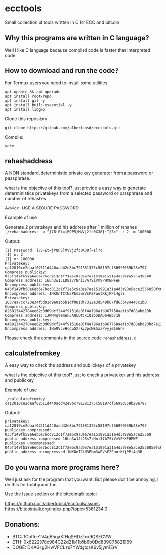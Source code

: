 # ecctools
Small collection of tools written in C for ECC and bitcoin

## Why this programs are written in C language?
Well i like C language because compiled code is faster than interpreted code.


## How to download and run the code?

For Termux users you need to install some utilities 

```
apt update && apt upgrade
apt install root-repo
apt install git -y
apt install build-essential -y
apt install libgmp
```

Clone this repository

```
git clone https://github.com/albertobsd/ecctools.git
```

Compile:

```
make
```

## rehashaddress

A NON standard, deterministic private key generator from a password or passphrase.

what is the objective of this tool? just provide a easy way to generate deterministics privatekeys from a selected password or passphrase and number of rehashes

Advice: USE A SECURE PASSWORD

Example of use

Generate 2 privatekeys and his address after 1 million of rehahes
```./rehashaddress -p "}78~Et=jPQP5}MVVj2fc0X38{~I}?c" -n 2 -m 100000```

Output:
```
[I] Password: }78~Et=jPQP5}MVVj2fc0X38{~I}?c
[I] n: 2
[I] m: 100000
Privatekey: ca12010ce2daaf02611d440acd42e8bc791881375c58197cf56995059b28e797
Compress publickey: 035f149fb58e6eb5a7bcc812c1f72e5c9a3ee7ea151991a31a4d3e98e5ace25568
Compress address: 16Ln3w1JLD8s7rNni37A7SiVmVPHXEHFWF
Uncompress publickey: 045f149fb58e6eb5a7bcc812c1f72e5c9a3ee7ea151991a31a4d3e98e5ace2556850fc0b339809eda8cc9f74ee698ed018049b0cfbefe72e66dbc256622f1662d7
Uncompress address: 1NKUnTCtN3Pbm3wEVsFZFuotKkjPPi4g3B
Privatekey: 1037ea7cc723e34f3d81d9e01b5b1df081d47312a3d549b67fd635424446c1b0
Compress publickey: 026813442784ee62c0d69dcf244f91518e85f4a796a1b967758aef1b7d88abd23b
Compress address: 1JWH4qYemWFJAULUtcx1QiboDAD64Bb718
Uncompress publickey: 046813442784ee62c0d69dcf244f91518e85f4a796a1b967758aef1b7d88abd23bd7e12a189fa7d6a80154cbf29999b74bece7bfcca8a70e3df92d8ece238e8700
Uncompress address: 1Ho9VcvHcdu5Xrkv3pcME5zaPvyje1AWnM
```

Please check the comments in the source code `rehashaddress.c`


## calculatefromkey

A easy way to check the address and publickeys of a privatekey 

what is the objective of this tool? just to check a privatekey and his address and publickey

Example of use

```./calculatefromkey ca12010ce2daaf02611d440acd42e8bc791881375c58197cf56995059b28e797```

Output:

```
privatekey: ca12010ce2daaf02611d440acd42e8bc791881375c58197cf56995059b28e797
publickey compressed: 035f149fb58e6eb5a7bcc812c1f72e5c9a3ee7ea151991a31a4d3e98e5ace25568
public address compressed 16Ln3w1JLD8s7rNni37A7SiVmVPHXEHFWF
publickey uncompressed: 045f149fb58e6eb5a7bcc812c1f72e5c9a3ee7ea151991a31a4d3e98e5ace2556850fc0b339809eda8cc9f74ee698ed018049b0cfbefe72e66dbc256622f1662d7
public address uncompressed 1NKUnTCtN3Pbm3wEVsFZFuotKkjPPi4g3B
```

## Do you wanna more programs here?

Well just ask for the program that you want. But please don't be annoying, I do this for hobby and fun.

Use the Issue section or the bitcointalk topic:

https://github.com/albertobsd/ecctools/issues
https://bitcointalk.org/index.php?topic=5361234.0

## Donations:

- BTC: 1Coffee1jV4gB5gaXfHgSHDz9xx9QSECVW
- ETH: 0x6222978c984C22d21b11b5b6b0Dd839C75821069
- DOGE: DKAG4g2HwVFCLzs7YWdgtcsK6v5jym1ErV
